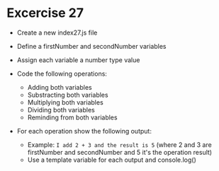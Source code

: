 # Excercise 27

* Create a new index27.js file
* Define a firstNumber and secondNumber variables
* Assign each variable a number type value
* Code the following operations:
  * Adding both variables
  * Substracting both variables
  * Multiplying both variables
  * Dividing both variables
  * Reminding from both variables

* For each operation show the following output:
  * Example: `I add 2 + 3 and the result is 5` (where 2 and 3 are firstNumber and secondNumber and 5 it's the operation result)
  * Use a template variable for each output and console.log()